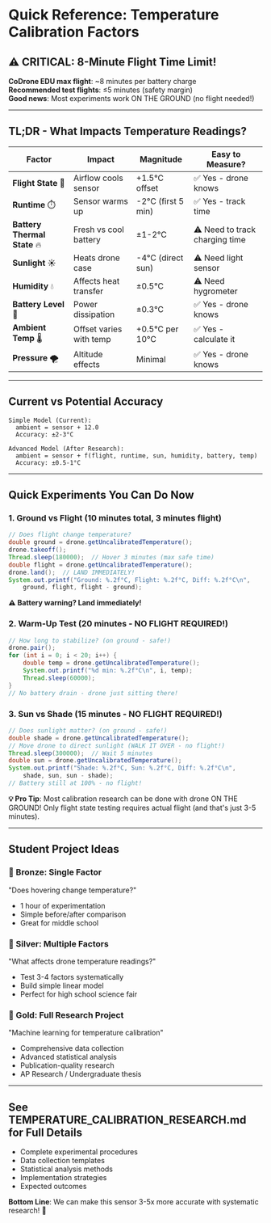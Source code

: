# Quick Reference: Temperature Calibration Factors

## ⚠️ CRITICAL: 8-Minute Flight Time Limit!

**CoDrone EDU max flight**: ~8 minutes per battery charge  
**Recommended test flights**: ≤5 minutes (safety margin)  
**Good news**: Most experiments work ON THE GROUND (no flight needed!)

---

## TL;DR - What Impacts Temperature Readings?

| Factor | Impact | Magnitude | Easy to Measure? |
|--------|--------|-----------|------------------|
| **Flight State** 🚁 | Airflow cools sensor | +1.5°C offset | ✅ Yes - drone knows |
| **Runtime** ⏱️ | Sensor warms up | -2°C (first 5 min) | ✅ Yes - track time |
| **Battery Thermal State** 🔥 | Fresh vs cool battery | ±1-2°C | ⚠️ Need to track charging time |
| **Sunlight** ☀️ | Heats drone case | -4°C (direct sun) | ⚠️ Need light sensor |
| **Humidity** 💧 | Affects heat transfer | ±0.5°C | ⚠️ Need hygrometer |
| **Battery Level** 🔋 | Power dissipation | ±0.3°C | ✅ Yes - drone knows |
| **Ambient Temp** 🌡️ | Offset varies with temp | +0.5°C per 10°C | ✅ Yes - calculate it |
| **Pressure** 🌪️ | Altitude effects | Minimal | ✅ Yes - drone knows |

---

## Current vs Potential Accuracy

```
Simple Model (Current):
  ambient = sensor + 12.0
  Accuracy: ±2-3°C

Advanced Model (After Research):
  ambient = sensor + f(flight, runtime, sun, humidity, battery, temp)
  Accuracy: ±0.5-1°C
```

---

## Quick Experiments You Can Do Now

### 1. Ground vs Flight (10 minutes total, 3 minutes flight)
```java
// Does flight change temperature?
double ground = drone.getUncalibratedTemperature();
drone.takeoff();
Thread.sleep(180000);  // Hover 3 minutes (max safe time)
double flight = drone.getUncalibratedTemperature();
drone.land();  // LAND IMMEDIATELY!
System.out.printf("Ground: %.2f°C, Flight: %.2f°C, Diff: %.2f°C\n", 
    ground, flight, flight - ground);
```
**⚠️ Battery warning? Land immediately!**

### 2. Warm-Up Test (20 minutes - NO FLIGHT REQUIRED!)
```java
// How long to stabilize? (on ground - safe!)
drone.pair();
for (int i = 0; i < 20; i++) {
    double temp = drone.getUncalibratedTemperature();
    System.out.printf("%d min: %.2f°C\n", i, temp);
    Thread.sleep(60000);
}
// No battery drain - drone just sitting there!
```

### 3. Sun vs Shade (15 minutes - NO FLIGHT REQUIRED!)
```java
// Does sunlight matter? (on ground - safe!)
double shade = drone.getUncalibratedTemperature();
// Move drone to direct sunlight (WALK IT OVER - no flight!)
Thread.sleep(300000);  // Wait 5 minutes
double sun = drone.getUncalibratedTemperature();
System.out.printf("Shade: %.2f°C, Sun: %.2f°C, Diff: %.2f°C\n",
    shade, sun, sun - shade);
// Battery still at 100% - no flight!
```

**💡 Pro Tip**: Most calibration research can be done with drone ON THE GROUND!
Only flight state testing requires actual flight (and that's just 3-5 minutes).

---

## Student Project Ideas

### 🥉 Bronze: Single Factor
"Does hovering change temperature?"
- 1 hour of experimentation
- Simple before/after comparison
- Great for middle school

### 🥈 Silver: Multiple Factors  
"What affects drone temperature readings?"
- Test 3-4 factors systematically
- Build simple linear model
- Perfect for high school science fair

### 🥇 Gold: Full Research Project
"Machine learning for temperature calibration"
- Comprehensive data collection
- Advanced statistical analysis
- Publication-quality research
- AP Research / Undergraduate thesis

---

## See TEMPERATURE_CALIBRATION_RESEARCH.md for Full Details

- Complete experimental procedures
- Data collection templates
- Statistical analysis methods
- Implementation strategies
- Expected outcomes

**Bottom Line**: We can make this sensor 3-5x more accurate with systematic research! 🎯
